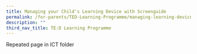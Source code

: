 ```yaml
---
title: Managing your Child's Learning Device with Screenguide
permalink: /for-parents/TED-Learning-Programme/managing-learning-device/
description: ""
third_nav_title: TE:D Learning Programme
---
```

Repeated page in ICT folder
